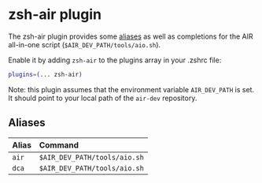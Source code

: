 # zsh-air plugin

The zsh-air plugin provides some [aliases](#aliases) as well as completions for
the AIR all-in-one script (`$AIR_DEV_PATH/tools/aio.sh`).

Enable it by adding `zsh-air` to the plugins array in your .zshrc file:

```zsh
plugins=(... zsh-air)
```

Note: this plugin assumes that the environment variable `AIR_DEV_PATH` is set. It should point to
your local path of the `air-dev` repository.

## Aliases

| Alias                | Command                                         |
|:---------------------|:------------------------------------------------|
| `air`                | `$AIR_DEV_PATH/tools/aio.sh`                    |
| `dca`                | `$AIR_DEV_PATH/tools/aio.sh`                    |
